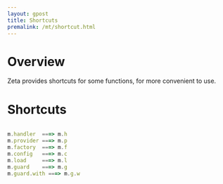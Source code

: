 ```yaml
---
layout: gpost
title: Shortcuts
premalink: /mt/shortcut.html
---
```



# Overview

Zeta provides shortcuts for some functions, for more convenient to use.


# Shortcuts

~~~javascript

m.handler  ===> m.h
m.provider ===> m.p
m.factory  ===> m.f
m.config   ===> m.c
m.load     ===> m.l
m.guard    ===> m.g 
m.guard.with ===> m.g.w
~~~


